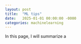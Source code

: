 ```yaml
---
layout: post
title:  "ML tips"
date:   2025-01-01 00:00:00 -0000
categories: machinelearning
---
```


In this page, I will summarize a 
